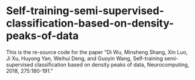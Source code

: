 # Self-training-semi-supervised-classification-based-on-density-peaks-of-data
This is the re-source code for the paper  "Di Wu, Minsheng Shang, Xin Luo, Ji Xu, Huyong Yan, Weihui Deng, and Guoyin Wang, Self-training semi-supervised classification based on density peaks of data, Neurocomputing, 2018, 275:180-191."
